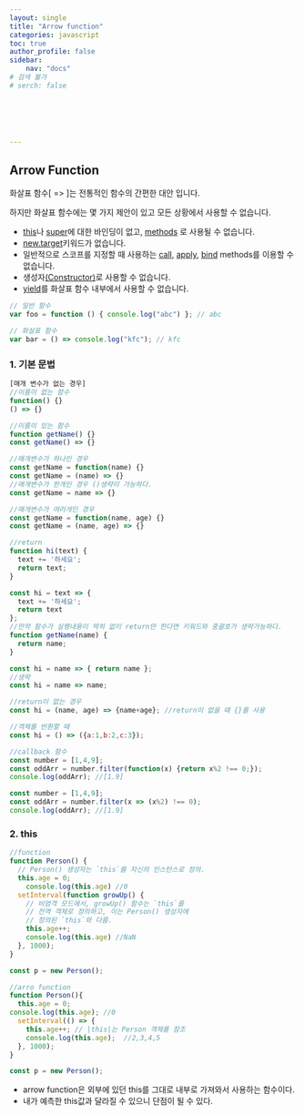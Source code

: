 ```yaml
---
layout: single
title: "Arrow function"
categories: javascript
toc: true
author_profile: false
sidebar:
    nav: "docs"
# 검색 불가
# serch: false 






---
```




## Arrow Function

화살표 함수[  => ]는 전통적인 함수의 간편한 대안 입니다. 

하지만 화살표 함수에는 몇 가지 제안이 있고 모든 상황에서 사용할 수 없습니다.

- [this](https://developer.mozilla.org/ko/docs/Web/JavaScript/Reference/Operators/this)나 [super](https://developer.mozilla.org/ko/docs/Web/JavaScript/Reference/Operators/super)에 대한 바인딩이 없고, [methods](https://developer.mozilla.org/ko/docs/Glossary/Method) 로 사용될 수 없습니다.
- [new.target](https://developer.mozilla.org/ko/docs/Web/JavaScript/Reference/Operators/new.target)키워드가 없습니다.
- 일반적으로 스코프를 지정할 때 사용하는 [call](https://developer.mozilla.org/ko/docs/Web/JavaScript/Reference/Global_Objects/Function/call), [apply](https://developer.mozilla.org/ko/docs/Web/JavaScript/Reference/Global_Objects/Function/apply), [bind](https://developer.mozilla.org/ko/docs/Web/JavaScript/Reference/Global_Objects/Function/bind) methods를 이용할 수 없습니다.
- 생성자[(Constructor)](https://developer.mozilla.org/ko/docs/Web/JavaScript/Reference/Classes/constructor)로 사용할 수 없습니다.
- [yield](https://developer.mozilla.org/ko/docs/Web/JavaScript/Reference/Operators/yield)를 화살표 함수 내부에서 사용할 수 없습니다.

```javascript
// 일반 함수
var foo = function () { console.log("abc") }; // abc

// 화살표 함수
var bar = () => console.log("kfc"); // kfc
```



### 1. 기본 문법

```javascript
[매개 변수가 없는 경우]
//이름이 없는 함수
function() {}
() => {}

//이름이 있는 함수
function getName() {}
const getName() => {}

//매개변수가 하나인 경우
const getName = function(name) {}
const getName = (name) => {}
//매개변수가 한개인 경우 ()생략이 가능하다.
const getName = name => {}

//매개변수가 여러개인 경우
const getName = function(name, age) {}
const getName = (name, age) => {}

//return 
function hi(text) {
  text += '하세요';
  return text;
}

const hi = text => { 
  text += '하세요';
  return text 
};
//만약 함수가 실행내용이 딱히 없이 return만 한다면 키워드와 중괄호가 생략가능하다.
function getName(name) {
  return name;
}

const hi = name => { return name };
//생략
const hi = name => name;

//return이 없는 경우
const hi = (name, age) => {name+age}; //return이 없을 때 {}를 사용

//객체를 반환할 때
const hi = () => ({a:1,b:2,c:3});

//callback 함수
const number = [1,4,9];
const oddArr = number.filter(function(x) {return x%2 !== 0;});
console.log(oddArr); //[1.9]

const number = [1,4,9];
const oddArr = number.filter(x => (x%2) !== 0);
console.log(oddArr); //[1.9]
```



### 2. this

```javascript
//function
function Person() {
  // Person() 생성자는 `this`를 자신의 인스턴스로 정의.
  this.age = 0;
	console.log(this.age) //0
  setInterval(function growUp() {
    // 비엄격 모드에서, growUp() 함수는 `this`를
    // 전역 객체로 정의하고, 이는 Person() 생성자에
    // 정의된 `this`와 다름.
    this.age++;
    console.log(this.age) //NaN
  }, 1000);
}

const p = new Person();

//arro function
function Person(){
  this.age = 0;
console.log(this.age); //0
  setInterval(() => {
    this.age++; // |this|는 Person 객체를 참조
    console.log(this.age);  //2,3,4,5
  }, 1000);
}

const p = new Person();
```

- arrow function은 외부에 있던 this를 그대로 내부로 가져와서 사용하는 함수이다.
- 내가 예측한 this값과 달라질 수 있으니 단점이 될 수 있다.